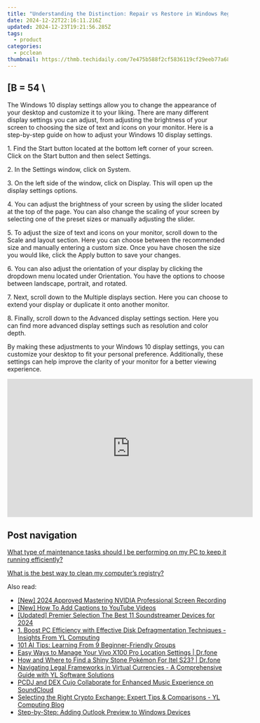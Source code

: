 ```yaml
---
title: "Understanding the Distinction: Repair vs Restore in Windows Registry Management - Insights by YL Computing"
date: 2024-12-22T22:16:11.216Z
updated: 2024-12-23T19:21:56.285Z
tags:
  - product
categories:
  - pcclean
thumbnail: https://thmb.techidaily.com/7e475b588f2cf5836119cf29eeb77a68a0d6cc175af9626b84f7c3d068d74a0f.jpg
---
```


## \[B = 54 \

The Windows 10 display settings allow you to change the appearance of your desktop and customize it to your liking. There are many different display settings you can adjust, from adjusting the brightness of your screen to choosing the size of text and icons on your monitor. Here is a step-by-step guide on how to adjust your Windows 10 display settings. 

1\. Find the Start button located at the bottom left corner of your screen. Click on the Start button and then select Settings.

2\. In the Settings window, click on System.

3\. On the left side of the window, click on Display. This will open up the display settings options. 

4\. You can adjust the brightness of your screen by using the slider located at the top of the page. You can also change the scaling of your screen by selecting one of the preset sizes or manually adjusting the slider.

5\. To adjust the size of text and icons on your monitor, scroll down to the Scale and layout section. Here you can choose between the recommended size and manually entering a custom size. Once you have chosen the size you would like, click the Apply button to save your changes.

6\. You can also adjust the orientation of your display by clicking the dropdown menu located under Orientation. You have the options to choose between landscape, portrait, and rotated.

7\. Next, scroll down to the Multiple displays section. Here you can choose to extend your display or duplicate it onto another monitor.

8\. Finally, scroll down to the Advanced display settings section. Here you can find more advanced display settings such as resolution and color depth. 

By making these adjustments to your Windows 10 display settings, you can customize your desktop to fit your personal preference. Additionally, these settings can help improve the clarity of your monitor for a better viewing experience.

<!-- affiliate ads begin -->
<iframe width="560" height="315" src="https://www.youtube.com/embed/yDuvbv0QOYI?si=byottcEM_Rrvi4EL" title="YouTube video player" frameborder="0" allow="accelerometer; autoplay; clipboard-write; encrypted-media; gyroscope; picture-in-picture; web-share" referrerpolicy="strict-origin-when-cross-origin" allowfullscreen></iframe>
<!-- affiliate ads end -->

## Post navigation

[What type of maintenance tasks should I be performing on my PC to keep it running efficiently?](https://tools.techidaily.com/pcclean/products/)

[What is the best way to clean my computer’s registry?](https://tools.techidaily.com/pcclean/products/)

<ins class="adsbygoogle"
     style="display:block"
     data-ad-format="autorelaxed"
     data-ad-client="ca-pub-7571918770474297"
     data-ad-slot="1223367746"></ins>

<ins class="adsbygoogle"
     style="display:block"
     data-ad-client="ca-pub-7571918770474297"
     data-ad-slot="8358498916"
     data-ad-format="auto"
     data-full-width-responsive="true"></ins>

<span class="atpl-alsoreadstyle">Also read:</span>
<div><ul>
<li><a href="https://remote-screen-capture.techidaily.com/new-2024-approved-mastering-nvidia-professional-screen-recording/"><u>[New] 2024 Approved Mastering NVIDIA Professional Screen Recording</u></a></li>
<li><a href="https://youtube-help.techidaily.com/new-how-to-add-captions-to-youtube-videos/"><u>[New] How To Add Captions to YouTube Videos</u></a></li>
<li><a href="https://screen-mirroring-recording.techidaily.com/updated-premier-selection-the-best-11-soundstreamer-devices-for-2024/"><u>[Updated] Premier Selection The Best 11 Soundstreamer Devices for 2024</u></a></li>
<li><a href="https://win-cloud.techidaily.com/1-boost-pc-efficiency-with-effective-disk-defragmentation-techniques-insights-from-yl-computing/"><u>1. Boost PC Efficiency with Effective Disk Defragmentation Techniques - Insights From YL Computing</u></a></li>
<li><a href="https://tech-hub.techidaily.com/101-ai-tips-learning-from-9-beginner-friendly-groups/"><u>101 AI Tips: Learning From 9 Beginner-Friendly Groups</u></a></li>
<li><a href="https://android-location.techidaily.com/easy-ways-to-manage-your-vivo-x100-pro-location-settings-drfone-by-drfone-virtual/"><u>Easy Ways to Manage Your Vivo X100 Pro Location Settings | Dr.fone</u></a></li>
<li><a href="https://android-pokemon-go.techidaily.com/how-and-where-to-find-a-shiny-stone-pokemon-for-itel-s23-drfone-by-drfone-virtual-android/"><u>How and Where to Find a Shiny Stone Pokémon For Itel S23? | Dr.fone</u></a></li>
<li><a href="https://win-cloud.techidaily.com/navigating-legal-frameworks-in-virtual-currencies-a-comprehensive-guide-with-yl-software-solutions/"><u>Navigating Legal Frameworks in Virtual Currencies - A Comprehensive Guide with YL Software Solutions</u></a></li>
<li><a href="https://win-cloud.techidaily.com/pcdj-and-dex-cujo-collaborate-for-enhanced-music-experience-on-soundcloud/"><u>PCDJ and DEX Cujo Collaborate for Enhanced Music Experience on SoundCloud</u></a></li>
<li><a href="https://win-cloud.techidaily.com/selecting-the-right-crypto-exchange-expert-tips-and-comparisons-yl-computing-blog/"><u>Selecting the Right Crypto Exchange: Expert Tips & Comparisons - YL Computing Blog</u></a></li>
<li><a href="https://windows11.techidaily.com/step-by-step-adding-outlook-preview-to-windows-devices/"><u>Step-by-Step: Adding Outlook Preview to Windows Devices</u></a></li>
</ul></div>

